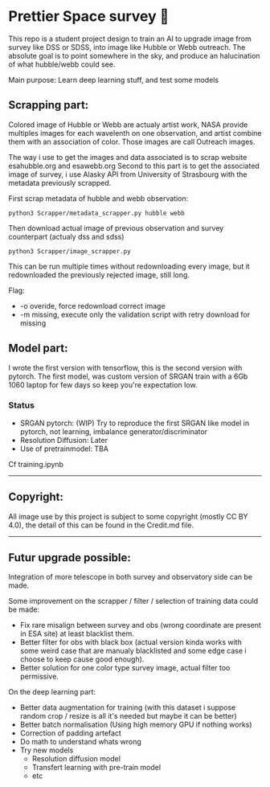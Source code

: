 # Prettier Space survey 🌌
This repo is a student project design to train an AI to upgrade image from survey like DSS or SDSS, into image like Hubble or Webb outreach.
The absolute goal is to point somewhere in the sky, and produce an halucination of what hubble/webb could see.

Main purpose: Learn deep learning stuff, and test some models

## Scrapping part:
Colored image of Hubble or Webb are actualy artist work, NASA provide multiples images for each wavelenth on one observation, and artist combine them with an association of color. Those images are call Outreach images. 

The way i use to get the images and data associated is to scrap website esahubble.org and esawebb.org
Second to this part is to get the associated image of survey, i use Alasky API from University of Strasbourg with the metadata previously scrapped.

First scrap metadata of hubble and webb observation:
```
python3 Scrapper/metadata_scrapper.py hubble webb
```

Then download actual image of previous observation and survey counterpart (actualy dss and sdss)
```
python3 Scrapper/image_scrapper.py
```
This can be run multiple times without redownloading every image, but it redownloaded the previously rejected image, still long.

Flag:
- -o overide, force redownload correct image
- -m missing, execute only the validation script with retry download for missing

## Model part:
I wrote the first version with tensorflow, this is the second version with pytorch.
The first model, was custom version of SRGAN train with a 6Gb 1060 laptop for few days so keep you're expectation low. 

### Status
- SRGAN pytorch: (WIP) Try to reproduce the first SRGAN like model in pytorch, not learning, imbalance generator/discriminator
- Resolution Diffusion: Later
- Use of pretrainmodel: TBA

Cf training.ipynb

-------------------------
## Copyright:
All image use by this project is subject to some copyright (mostly CC BY 4.0), the detail of this can be found in the Credit.md file.

-------------------------
## Futur upgrade possible:
Integration of more telescope in both survey and observatory side can be made.

Some improvement on the scrapper / filter / selection of training data could be made:
- Fix rare misalign between survey and obs (wrong coordinate are present in ESA site) at least blacklist them.
- Better filter for obs with black box (actual version kinda works with some weird case that are manualy blacklisted and some edge case i choose to keep cause good enough).
- Better solution for one color type survey image, actual filter too permissive.

On the deep learning part:
- Better data augmentation for training (with this dataset i suppose random crop / resize is all it's needed but maybe it can be better)
- Better batch normalisation (Using high memory GPU if nothing works)
- Correction of padding artefact 
- Do math to understand whats wrong
- Try new models
    - Resolution diffusion model
    - Transfert learning with pre-train model
    - etc

